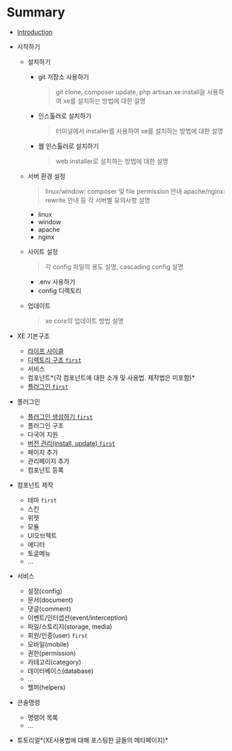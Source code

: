 # Summary

* [Introduction](README.md)


* 시작하기
  * 설치하기
    * git 저장소 사용하기
      > git clone, composer update, php artisan xe:install을 사용하여 xe를 설치하는 방법에 대한 설명

    * 인스톨러로 설치하기
      > 터미널에서 installer를 사용하여 xe를 설치하는 방법에 대한 설명

    * 웹 인스톨러로 설치하기
      > web installer로 설치하는 방법에 대한 설명

  * 서버 환경 설정
    > linux/window: composer 및 file permission 안내
    > apache/nginx: rewrite 안내 등 각 서버별 유의사항 설명

    * linux
    * window
    * apache
    * nginx
  * 사이트 설정
    > 각 config 파일의 용도 설명, cascading config 설명

    * .env 사용하기
    * config 디렉토리
  * 업데이트
    > xe core의 업데이트 방법 설명


* XE 기본구조
  * [라이프 사이클](lifecycle.md)
  * [디렉토리 구조 `first`](structure.md)
  * 서비스
  * 컴포넌트*(각 컴포넌트에 대한 소개 및 사용법. 제작법은 미포함)*
  * [플러그인 `first`](plugin.md)


* 플러그인
  * [플러그인 생성하기 `first`](plugin-generation.md)
  * 플러그인 구조
  * 다국어 지원
  * [버전 관리(install, update) `first`](plugin-versions.md)
  * 페이지 추가
  * 관리페이지 추가
  * 컴포넌트 등록


* 컴포넌트 제작
  * 테마 `first`
  * 스킨
  * 위젯
  * 모듈
  * UI오브젝트
  * 에디터
  * 토글메뉴
  * ...


* 서비스
  * 설정(config)
  * 문서(document)
  * 댓글(comment)
  * 이벤트/인터셉션(event/interception)
  * 파일/스토리지(storage, media)
  * 회원/인증(user) `first`
  * 모바일(mobile)
  * 권한(permission)
  * 카테고리(category)
  * 데이터베이스(database)
  * ...
  * 헬퍼(helpers)


* 콘솔명령
  * 명령어 목록
  * ...


* 튜토리얼*(XE사용법에 대해 포스팅한 글들의 메타페이지)*

